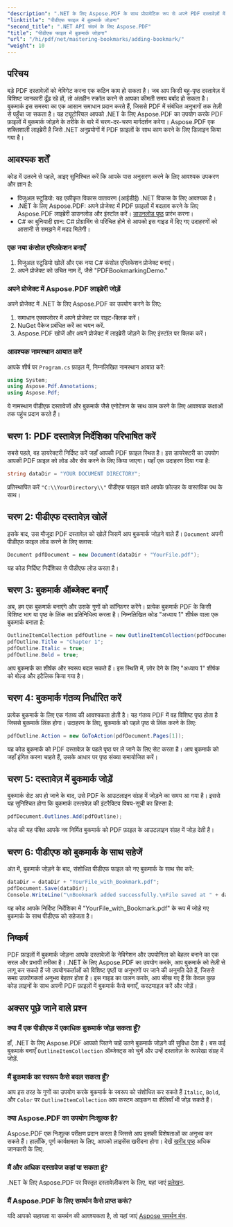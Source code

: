 ```yaml
---
"description": ".NET के लिए Aspose.PDF के साथ प्रोग्रामेटिक रूप से अपने PDF दस्तावेज़ों में बुकमार्क जोड़ने का तरीका जानें। यह चरण-दर-चरण मार्गदर्शिका आवश्यक पैकेज आयात करने से लेकर संशोधित दस्तावेज़ को सहेजने तक, सब कुछ कवर करती है।"
"linktitle": "पीडीएफ फाइल में बुकमार्क जोड़ना"
"second_title": ".NET API संदर्भ के लिए Aspose.PDF"
"title": "पीडीएफ फाइल में बुकमार्क जोड़ना"
"url": "/hi/pdf/net/mastering-bookmarks/adding-bookmark/"
"weight": 10
---
```


## परिचय

बड़े PDF दस्तावेज़ों को नेविगेट करना एक कठिन काम हो सकता है। जब आप किसी बहु-पृष्ठ दस्तावेज़ में विशिष्ट जानकारी ढूँढ़ रहे हों, तो अंतहीन स्क्रॉल करने से आपका कीमती समय बर्बाद हो सकता है। बुकमार्क इस समस्या का एक आसान समाधान प्रदान करते हैं, जिससे PDF में संबंधित अनुभागों तक तेज़ी से पहुँचा जा सकता है। यह ट्यूटोरियल आपको .NET के लिए Aspose.PDF का उपयोग करके PDF फ़ाइलों में बुकमार्क जोड़ने के तरीके के बारे में चरण-दर-चरण मार्गदर्शन करेगा। Aspose.PDF एक शक्तिशाली लाइब्रेरी है जिसे .NET अनुप्रयोगों में PDF फ़ाइलों के साथ काम करने के लिए डिज़ाइन किया गया है।

## आवश्यक शर्तें

कोड में उतरने से पहले, आइए सुनिश्चित करें कि आपके पास अनुसरण करने के लिए आवश्यक उपकरण और ज्ञान है:

- विजुअल स्टूडियो: यह एकीकृत विकास वातावरण (आईडीई) .NET विकास के लिए आवश्यक है।
- .NET के लिए Aspose.PDF: अपने प्रोजेक्ट में PDF फ़ाइलों में बदलाव करने के लिए Aspose.PDF लाइब्रेरी डाउनलोड और इंस्टॉल करें। [डाउनलोड पृष्ठ](https://releases.aspose.com/pdf/net/) प्रारंभ करना।
- C# का बुनियादी ज्ञान: C# प्रोग्रामिंग से परिचित होने से आपको इस गाइड में दिए गए उदाहरणों को आसानी से समझने में मदद मिलेगी।

### एक नया कंसोल एप्लिकेशन बनाएँ

1. विजुअल स्टूडियो खोलें और एक नया C# कंसोल एप्लिकेशन प्रोजेक्ट बनाएं।
2. अपने प्रोजेक्ट को उचित नाम दें, जैसे "PDFBookmarkingDemo."

### अपने प्रोजेक्ट में Aspose.PDF लाइब्रेरी जोड़ें

अपने प्रोजेक्ट में .NET के लिए Aspose.PDF का उपयोग करने के लिए:

1. समाधान एक्सप्लोरर में अपने प्रोजेक्ट पर राइट-क्लिक करें।
2. NuGet पैकेज प्रबंधित करें का चयन करें.
3. Aspose.PDF खोजें और अपने प्रोजेक्ट में लाइब्रेरी जोड़ने के लिए इंस्टॉल पर क्लिक करें।

### आवश्यक नामस्थान आयात करें

आपके शीर्ष पर `Program.cs` फ़ाइल में, निम्नलिखित नामस्थान आयात करें:

```csharp
using System;
using Aspose.Pdf.Annotations;
using Aspose.Pdf;
```

ये नामस्थान पीडीएफ दस्तावेजों और बुकमार्क जैसे एनोटेशन के साथ काम करने के लिए आवश्यक कक्षाओं तक पहुंच प्रदान करते हैं।

## चरण 1: PDF दस्तावेज़ निर्देशिका परिभाषित करें

सबसे पहले, वह डायरेक्टरी निर्दिष्ट करें जहाँ आपकी PDF फ़ाइल स्थित है। इस डायरेक्टरी का उपयोग आपकी PDF फ़ाइल को लोड और सेव करने के लिए किया जाएगा। यहाँ एक उदाहरण दिया गया है:

```csharp
string dataDir = "YOUR DOCUMENT DIRECTORY";
```

प्रतिस्थापित करें `"C:\\YourDirectory\\"` पीडीएफ फाइल वाले आपके फ़ोल्डर के वास्तविक पथ के साथ।

## चरण 2: पीडीएफ दस्तावेज़ खोलें

इसके बाद, उस मौजूदा PDF दस्तावेज़ को खोलें जिसमें आप बुकमार्क जोड़ने वाले हैं। `Document` अपनी पीडीएफ फाइल लोड करने के लिए क्लास:

```csharp
Document pdfDocument = new Document(dataDir + "YourFile.pdf");
```

यह कोड निर्दिष्ट निर्देशिका से पीडीएफ लोड करता है।

## चरण 3: बुकमार्क ऑब्जेक्ट बनाएँ

अब, हम एक बुकमार्क बनाएंगे और उसके गुणों को कॉन्फ़िगर करेंगे। प्रत्येक बुकमार्क PDF के किसी विशिष्ट भाग या पृष्ठ के लिंक का प्रतिनिधित्व करता है। निम्नलिखित कोड "अध्याय 1" शीर्षक वाला एक बुकमार्क बनाता है:

```csharp
OutlineItemCollection pdfOutline = new OutlineItemCollection(pdfDocument.Outlines);
pdfOutline.Title = "Chapter 1";
pdfOutline.Italic = true;
pdfOutline.Bold = true;
```

आप बुकमार्क का शीर्षक और स्वरूप बदल सकते हैं। इस स्थिति में, ज़ोर देने के लिए "अध्याय 1" शीर्षक को बोल्ड और इटैलिक किया गया है।

## चरण 4: बुकमार्क गंतव्य निर्धारित करें

प्रत्येक बुकमार्क के लिए एक गंतव्य की आवश्यकता होती है। यह गंतव्य PDF में वह विशिष्ट पृष्ठ होता है जिससे बुकमार्क लिंक होगा। उदाहरण के लिए, बुकमार्क को पहले पृष्ठ से लिंक करने के लिए:

```csharp
pdfOutline.Action = new GoToAction(pdfDocument.Pages[1]);
```

यह कोड बुकमार्क को PDF दस्तावेज़ के पहले पृष्ठ पर ले जाने के लिए सेट करता है। आप बुकमार्क को जहाँ इंगित करना चाहते हैं, उसके आधार पर पृष्ठ संख्या समायोजित करें।

## चरण 5: दस्तावेज़ में बुकमार्क जोड़ें

बुकमार्क सेट अप हो जाने के बाद, उसे PDF के आउटलाइन संग्रह में जोड़ने का समय आ गया है। इससे यह सुनिश्चित होगा कि बुकमार्क दस्तावेज़ की इंटरैक्टिव विषय-सूची का हिस्सा है:

```csharp
pdfDocument.Outlines.Add(pdfOutline);
```

कोड की यह पंक्ति आपके नव निर्मित बुकमार्क को PDF फ़ाइल के आउटलाइन संग्रह में जोड़ देती है।

## चरण 6: पीडीएफ को बुकमार्क के साथ सहेजें

अंत में, बुकमार्क जोड़ने के बाद, संशोधित पीडीएफ फाइल को नए बुकमार्क के साथ सेव करें:

```csharp
dataDir = dataDir + "YourFile_with_Bookmark.pdf";
pdfDocument.Save(dataDir);
Console.WriteLine("\nBookmark added successfully.\nFile saved at " + dataDir);
```

यह कोड आपके निर्दिष्ट निर्देशिका में "YourFile_with_Bookmark.pdf" के रूप में जोड़े गए बुकमार्क के साथ पीडीएफ को सहेजता है।

## निष्कर्ष

PDF फ़ाइलों में बुकमार्क जोड़ना आपके दस्तावेज़ों के नेविगेशन और उपयोगिता को बेहतर बनाने का एक सरल और प्रभावी तरीका है। .NET के लिए Aspose.PDF का उपयोग करके, आप बुकमार्क को तेज़ी से लागू कर सकते हैं जो उपयोगकर्ताओं को विशिष्ट पृष्ठों या अनुभागों पर जाने की अनुमति देते हैं, जिससे समग्र उपयोगकर्ता अनुभव बेहतर होता है। इस गाइड का पालन करके, आप सीख गए हैं कि केवल कुछ कोड लाइनों के साथ अपनी PDF फ़ाइलों में बुकमार्क कैसे बनाएँ, कस्टमाइज़ करें और जोड़ें।

## अक्सर पूछे जाने वाले प्रश्न

### क्या मैं एक पीडीएफ में एकाधिक बुकमार्क जोड़ सकता हूँ?

हाँ, .NET के लिए Aspose.PDF आपको जितने चाहें उतने बुकमार्क जोड़ने की सुविधा देता है। बस कई बुकमार्क बनाएँ `OutlineItemCollection` ऑब्जेक्ट्स को चुनें और उन्हें दस्तावेज़ के रूपरेखा संग्रह में जोड़ें.

### मैं बुकमार्क का स्वरूप कैसे बदल सकता हूँ?

आप इस तरह के गुणों का उपयोग करके बुकमार्क के स्वरूप को संशोधित कर सकते हैं `Italic`, `Bold`, और `Color` पर `OutlineItemCollection` आप कस्टम आइकन या शैलियाँ भी जोड़ सकते हैं।

### क्या Aspose.PDF का उपयोग निःशुल्क है?

Aspose.PDF एक निःशुल्क परीक्षण प्रदान करता है जिससे आप इसकी विशेषताओं का अनुभव कर सकते हैं। हालाँकि, पूर्ण कार्यक्षमता के लिए, आपको लाइसेंस खरीदना होगा। देखें [खरीद पृष्ठ](https://purchase.aspose.com/buy) अधिक जानकारी के लिए.

### मैं और अधिक दस्तावेज कहां पा सकता हूं?

.NET के लिए Aspose.PDF पर विस्तृत दस्तावेज़ीकरण के लिए, यहां जाएं [प्रलेखन](https://reference.aspose.com/pdf/net/).

### मैं Aspose.PDF के लिए समर्थन कैसे प्राप्त करूं?

यदि आपको सहायता या समर्थन की आवश्यकता है, तो यहां जाएं [Aspose समर्थन मंच](https://forum.aspose.com/c/pdf/10).